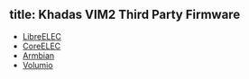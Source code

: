 title: Khadas VIM2 Third Party Firmware
---

* [LibreELEC](https://libreelec.tv/)
* [CoreELEC](https://github.com/CoreELEC/CoreELEC/releases)
* [Armbian]()
* [Volumio]()
